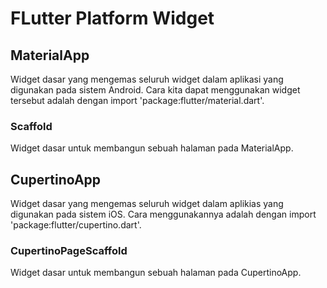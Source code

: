 # FLutter Platform Widget

## MaterialApp
Widget dasar yang mengemas seluruh widget dalam aplikasi yang digunakan pada sistem Android. Cara kita dapat menggunakan widget tersebut adalah dengan import 'package:flutter/material.dart'.

### Scaffold
Widget dasar untuk membangun sebuah halaman pada MaterialApp.

## CupertinoApp
Widget dasar yang mengemas seluruh widget dalam aplikias yang digunakan pada sistem iOS. Cara menggunakannya adalah dengan import 'package:flutter/cupertino.dart'.

### CupertinoPageScaffold
Widget dasar untuk membangun sebuah halaman pada CupertinoApp.